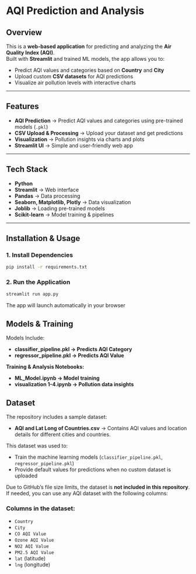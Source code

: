 # AQI Prediction and Analysis  

## Overview  
This is a **web-based application** for predicting and analyzing the **Air Quality Index (AQI)**.  
Built with **Streamlit** and trained ML models, the app allows you to:  
- Predict AQI values and categories based on **Country** and **City**  
- Upload custom **CSV datasets** for AQI predictions  
- Visualize air pollution levels with interactive charts  

---

## Features  
- **AQI Prediction** → Predict AQI values and categories using pre-trained models (`.pkl`)  
- **CSV Upload & Processing** → Upload your dataset and get predictions  
- **Visualization** → Pollution insights via charts and plots  
- **Streamlit UI** → Simple and user-friendly web app  

---

## Tech Stack  
- **Python**  
- **Streamlit** → Web interface  
- **Pandas** → Data processing  
- **Seaborn, Matplotlib, Plotly** → Data visualization  
- **Joblib** → Loading pre-trained models  
- **Scikit-learn** → Model training & pipelines  

---

## Installation & Usage  

### 1. Install Dependencies
```bash
pip install -r requirements.txt
```
### 2. Run the Application
```bash
streamlit run app.py
```
The app will launch automatically in your browser

## Models & Training
Models Include:
- **classifier_pipeline.pkl → Predicts AQI Category**  
- **regressor_pipeline.pkl → Predicts AQI Value**

**Training & Analysis Notebooks:**
- **ML_Model.ipynb → Model training**
- **visualization 1-4.ipynb → Pollution data insights**

## Dataset  

The repository includes a sample dataset:  

- **AQI and Lat Long of Countries.csv** → Contains AQI values and location details for different cities and countries.  

This dataset was used to:  
- Train the machine learning models (`classifier_pipeline.pkl`, `regressor_pipeline.pkl`)  
- Provide default values for predictions when no custom dataset is uploaded  

Due to GitHub’s file size limits, the dataset is **not included in this repository**.  
If needed, you can use any AQI dataset with the following columns: 

### Columns in the dataset:  
- `Country`  
- `City`  
- `CO AQI Value`  
- `Ozone AQI Value`  
- `NO2 AQI Value`  
- `PM2.5 AQI Value`  
- `lat` (latitude)  
- `lng` (longitude)  

